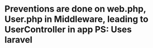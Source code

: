 # Preventions are done on web.php, User.php in Middleware, leading to UserController in app PS: Uses laravel
